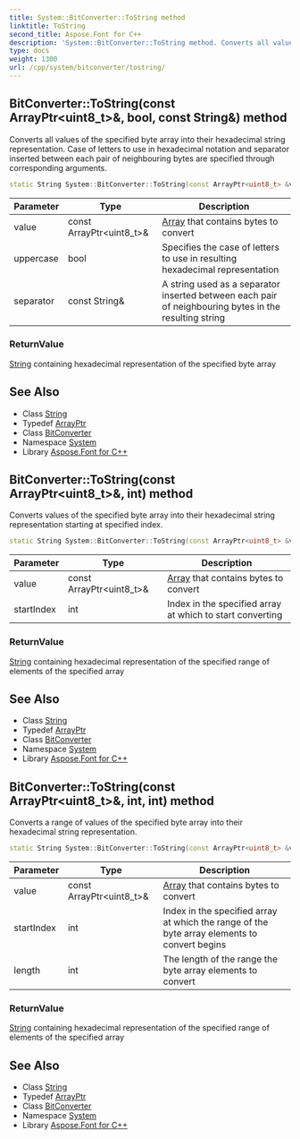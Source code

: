 ```yaml
---
title: System::BitConverter::ToString method
linktitle: ToString
second_title: Aspose.Font for C++
description: 'System::BitConverter::ToString method. Converts all values of the specified byte array into their hexadecimal string representation. Case of letters to use in hexadecimal notation and separator inserted between each pair of neighbouring bytes are specified through corresponding arguments in C++.'
type: docs
weight: 1300
url: /cpp/system/bitconverter/tostring/
---
```

## BitConverter::ToString(const ArrayPtr\<uint8_t\>\&, bool, const String\&) method


Converts all values of the specified byte array into their hexadecimal string representation. Case of letters to use in hexadecimal notation and separator inserted between each pair of neighbouring bytes are specified through corresponding arguments.

```cpp
static String System::BitConverter::ToString(const ArrayPtr<uint8_t> &value, bool uppercase=true, const String &separator=u"-")
```


| Parameter | Type | Description |
| --- | --- | --- |
| value | const ArrayPtr\<uint8_t\>\& | [Array](../../array/) that contains bytes to convert |
| uppercase | bool | Specifies the case of letters to use in resulting hexadecimal representation |
| separator | const String\& | A string used as a separator inserted between each pair of neighbouring bytes in the resulting string |

### ReturnValue

[String](../../string/) containing hexadecimal representation of the specified byte array

## See Also

* Class [String](../../string/)
* Typedef [ArrayPtr](../../arrayptr/)
* Class [BitConverter](../)
* Namespace [System](../../)
* Library [Aspose.Font for C++](../../../)
## BitConverter::ToString(const ArrayPtr\<uint8_t\>\&, int) method


Converts values of the specified byte array into their hexadecimal string representation starting at specified index.

```cpp
static String System::BitConverter::ToString(const ArrayPtr<uint8_t> &value, int startIndex)
```


| Parameter | Type | Description |
| --- | --- | --- |
| value | const ArrayPtr\<uint8_t\>\& | [Array](../../array/) that contains bytes to convert |
| startIndex | int | Index in the specified array at which to start converting |

### ReturnValue

[String](../../string/) containing hexadecimal representation of the specified range of elements of the specified array

## See Also

* Class [String](../../string/)
* Typedef [ArrayPtr](../../arrayptr/)
* Class [BitConverter](../)
* Namespace [System](../../)
* Library [Aspose.Font for C++](../../../)
## BitConverter::ToString(const ArrayPtr\<uint8_t\>\&, int, int) method


Converts a range of values of the specified byte array into their hexadecimal string representation.

```cpp
static String System::BitConverter::ToString(const ArrayPtr<uint8_t> &value, int startIndex, int length)
```


| Parameter | Type | Description |
| --- | --- | --- |
| value | const ArrayPtr\<uint8_t\>\& | [Array](../../array/) that contains bytes to convert |
| startIndex | int | Index in the specified array at which the range of the byte array elements to convert begins |
| length | int | The length of the range the byte array elements to convert |

### ReturnValue

[String](../../string/) containing hexadecimal representation of the specified range of elements of the specified array

## See Also

* Class [String](../../string/)
* Typedef [ArrayPtr](../../arrayptr/)
* Class [BitConverter](../)
* Namespace [System](../../)
* Library [Aspose.Font for C++](../../../)
